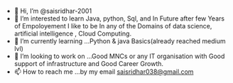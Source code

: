 - 👋 Hi, I’m @saisridhar-2001
- 👀 I’m interested to learn Java, python, Sql, and In Future  after few Years of Empoloyement I like to be In any of the Domains of  data science, artificial intelligence , Cloud Computing.
- 🌱 I’m currently learning ...Python & java Basics(already reached medium lvl) 
- 💞️ I’m looking to work on ...Good MNCs or any IT organisation with Good support of infrastructure and Good Career Growth. 
- 📫 How to reach me ...by my email saisridhar038@gmail.com 

<!---
saisridhar-2001/saisridhar-2001 is a ✨ special ✨ repository because its `README.md` (this file) appears on your GitHub profile.
You can click the Preview link to take a look at your changes.
--->
